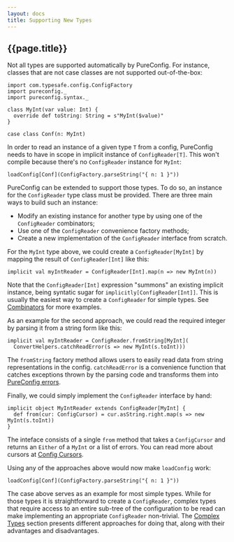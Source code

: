 ```yaml
---
layout: docs
title: Supporting New Types
---
```


## {{page.title}}

Not all types are supported automatically by PureConfig. For instance, classes that are not case classes are not
supported out-of-the-box:

```tut:silent
import com.typesafe.config.ConfigFactory
import pureconfig._
import pureconfig.syntax._

class MyInt(var value: Int) {
  override def toString: String = s"MyInt($value)"
}

case class Conf(n: MyInt)
```

In order to read an instance of a given type `T` from a config, PureConfig needs to have in scope in implicit instance
of `ConfigReader[T]`. This won't compile because there's no `ConfigReader` instance for `MyInt`:

```tut:book:fail
loadConfig[Conf](ConfigFactory.parseString("{ n: 1 }"))
```

PureConfig can be extended to support those types. To do so, an instance for the `ConfigReader` type class must be
provided. There are three main ways to build such an instance:

- Modify an existing instance for another type by using one of the `ConfigReader` combinators;
- Use one of the `ConfigReader` convenience factory methods;
- Create a new implementation of the `ConfigReader` interface from scratch.

For the `MyInt` type above, we could create a `ConfigReader[MyInt]` by mapping the result of `ConfigReader[Int]` like
this:

```tut:book:silent
implicit val myIntReader = ConfigReader[Int].map(n => new MyInt(n))
```

Note that the `ConfigReader[Int]` expression "summons" an existing implicit instance, being syntatic sugar for `implicitly[ConfigReader[Int]]`. This is usually the easiest way to create a `ConfigReader` for simple types. See
[Combinators](combinators.html) for more examples.

As an example for the second approach, we could read the required integer by parsing it from a string form like this:

```tut:book:silent
implicit val myIntReader = ConfigReader.fromString[MyInt](
  ConvertHelpers.catchReadError(s => new MyInt(s.toInt)))
```

The `fromString` factory method allows users to easily read data from string representations in the config.
`catchReadError` is a convenience function that catches exceptions thrown by the parsing code and transforms them into
[PureConfig errors](error-handling.html).

Finally, we could simply implement the `ConfigReader` interface by hand:

```tut:book:silent
implicit object MyIntReader extends ConfigReader[MyInt] {
  def from(cur: ConfigCursor) = cur.asString.right.map(s => new MyInt(s.toInt))
}
```

The inteface consists of a single `from` method that takes a `ConfigCursor` and returns an `Either` of a `MyInt` or a
list of errors. You can read more about cursors at [Config Cursors](config-cursors.html).

Using any of the approaches above would now make `loadConfig` work:

```tut:book
loadConfig[Conf](ConfigFactory.parseString("{ n: 1 }"))
```

The case above serves as an example for most simple types. While for those types it is straightforward to create a
`ConfigReader`, complex types that require access to an entire sub-tree of the configuration to be read can make
implementing an appropriate `ConfigReader` non-trivial. The [Complex Types](complex-types.html) section presents
different approaches for doing that, along with their advantages and disadvantages.
